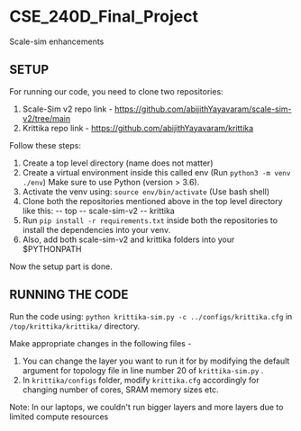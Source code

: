 # CSE_240D_Final_Project
Scale-sim enhancements

## SETUP
For running our code, you need to clone two repositories:
1) Scale-Sim v2 repo link - https://github.com/abijithYayavaram/scale-sim-v2/tree/main
2) Krittika repo link - https://github.com/abijithYayavaram/krittika

Follow these steps:
1) Create a top level directory (name does not matter)
2) Create a virtual environment inside this called env (Run `python3 -m venv ./env`) Make sure to use Python (version > 3.6).
3) Activate the venv using: `source env/bin/activate` (Use bash shell)
4) Clone both the repositories mentioned above in the top level directory like this:
     -- top
         -- scale-sim-v2
         -- krittika
5) Run `pip install -r requirements.txt` inside both the repositories to install the dependencies into your venv.
6) Also, add both scale-sim-v2 and krittika folders into your $PYTHONPATH

Now the setup part is done.

## RUNNING THE CODE
Run the code using: `python krittika-sim.py -c ../configs/krittika.cfg` in `/top/krittika/krittika/` directory.

Make appropriate changes in the following files - 
1) You can change the layer you want to run it for by modifying the default argument for topology file in line number 20 of `krittika-sim.py` .
2) In `krittika/configs` folder, modify `krittika.cfg` accordingly for changing number of cores, SRAM memory sizes etc.


Note: In our laptops, we couldn't run bigger layers and more layers due to limited compute resources

